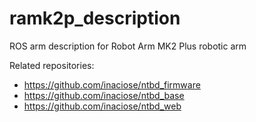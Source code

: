 # ramk2p_description
ROS arm description for Robot Arm MK2 Plus robotic arm


Related repositories:

- https://github.com/inaciose/ntbd_firmware
- https://github.com/inaciose/ntbd_base
- https://github.com/inaciose/ntbd_web

